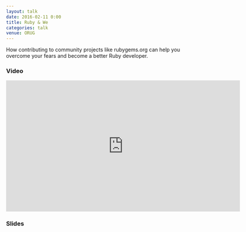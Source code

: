 ```yaml
---
layout: talk
date: 2016-02-11 0:00
title: Ruby & We
categories: talk
venue: ORUG
---
```

How contributing to community projects like rubygems.org can help you
overcome your fears and become a better Ruby developer.

### Video

<iframe src="https://player.vimeo.com/video/155107107?title=0&byline=0&portrait=0" width="640" height="360" frameborder="0" webkitallowfullscreen mozallowfullscreen allowfullscreen></iframe>

### Slides

<script async class="speakerdeck-embed" data-id="c4b6622fe08a4e5a846f715a86e53178" data-ratio="1.77777777777778" src="//speakerdeck.com/assets/embed.js"></script>
